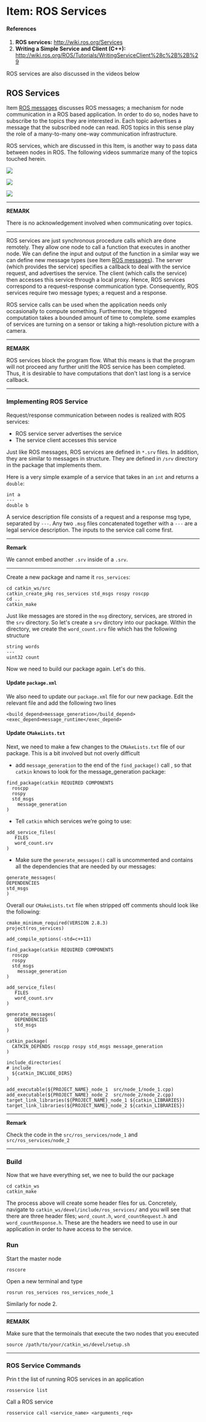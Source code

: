 # Item: ROS Services

#### References

1. **ROS services:** http://wiki.ros.org/Services
2. **Writing a Simple Service and Client (C++):** http://wiki.ros.org/ROS/Tutorials/WritingServiceClient%28c%2B%2B%29

ROS services are also discussed in the videos below

## ROS Services

Item <a href="ros_messages.md">ROS messages</a> discusses ROS messages; a mechanism for node communication in  a ROS based application.
In order to do so, nodes have to subscribe to the topics they are interested in. 
Each topic advertises a message that the subscribed node can read. ROS topics in this sense play the role of a many-to-many one-way communication infrastructure. 

ROS services, which are discussed in this Item, is another way to pass data between nodes in ROS. 
The following videos summarize many of the topics touched herein.

[![](http://img.youtube.com/vi/feXC7aQrkeM/0.jpg)](https://www.youtube.com/watch?v=feXC7aQrkeM "Programming for Robotics (ROS) Course 4")

[![](http://img.youtube.com/vi/bKXahdK2yxA/0.jpg)](https://www.youtube.com/watch?v=bKXahdK2yxA "[ROS Tutorials] Chapter 3.1: ROS Services + programming Wam robot-arm (Python)")

[![](http://img.youtube.com/vi/KnoIJq7n3m4/0.jpg)](https://www.youtube.com/watch?v=KnoIJq7n3m4 "ROS BASICS IN 5 DAYS #7 - ROS Services | Part2")


---
**REMARK**

There is no acknowledgement involved when communicating over topics.

---


ROS services are just synchronous procedure calls which are done remotely. They allow one node to call a function that executes in another node. 
We can define the input and output of the function in a similar way we can define new message types (see Item <a href="ros_messages.md">ROS messages</a>).
The server (which provides the service) specifies a callback to deal with the service request, and advertises the service. 
The client (which calls the service) then accesses this service through a local proxy. 
Hence, ROS services correspond to a request-response communication type. Consequently, ROS services require two message types;  a request and a response.


ROS service calls can be used when the application needs only occasionally to compute something. 
Furthermore, the triggered computation takes a bounded amount of time to complete.  some examples of services
are turning on a sensor or taking a high-resolution picture with a camera.


---
**REMARK**

ROS services block the program flow. What this means is that the program will not proceed any further unitl the ROS service has been completed. Thus, it is desirable to have computations that don't last long is a service callback.

---


### Implementing ROS Service

Request/response communication between nodes is realized with ROS services:

- ROS service server advertises the service
- The service client accesses this service

Just like ROS messages, ROS services are defined in ```*.srv``` files. In addition, they are similar to messages in structure. 
They are defined in ```/srv``` directory in the package that implements them.

Here is a very simple example of a service that takes in an ```int``` and returns a ```double```:

```
int a
---
double b

```

A service description file consists of a request and a response msg type, separated by ```---```. 
Any two ```.msg``` files concatenated together with a ```---``` are a legal service description.  The inputs to the service call come first. 

---

**Remark**

We cannot embed another ```.srv``` inside of a ```.srv```. 

---

Create a new package and name it ```ros_services```:

```
cd catkin_ws/src
catkin_create_pkg ros_services std_msgs rospy roscpp
cd ..
catkin_make
```


Just like messages are stored in the ```msg``` directory, services, are strored in the ```srv``` directory. 
So let's create a ```srv``` dirctory into our package. 
Within the directory, we create the ```word_count.srv``` file which has the following structure

```
string words
---
uint32 count
```


Now we need to build our package again. Let's do this.

#### Update ```package.xml``` 

We also need to update our ```package.xml``` file for our new package. Edit the relevant file and add the following two lines

```
<build_depend>message_generation</build_depend>
<exec_depend>message_runtime</exec_depend>
```


#### Update ```CMakeLists.txt```

Next, we need to make a few changes to the ```CMakeLists.txt``` file of our package. This is a bit involved but not overly difficult


- add ```message_generation``` to the end of the ```find_package()``` call , so that ```catkin``` knows to
look for the message_generation package:

```
find_package(catkin REQUIRED COMPONENTS
  roscpp
  rospy
  std_msgs
	message_generation
)
```

- Tell ```catkin``` which services we’re going to use:

```
add_service_files(
   FILES
   word_count.srv
)

```

- Make sure the ```generate_messages()``` call is uncommented and contains all the dependencies that are needed by our messages:

```
generate_messages(
DEPENDENCIES
std_msgs
)
```

Overall our ```CMakeLists.txt``` file when stripped off comments should look like the following:

```
cmake_minimum_required(VERSION 2.8.3)
project(ros_services)

add_compile_options(-std=c++11)

find_package(catkin REQUIRED COMPONENTS
  roscpp
  rospy
  std_msgs
	message_generation
)

add_service_files(
   FILES
   word_count.srv
)

generate_messages(
   DEPENDENCIES
   std_msgs
)

catkin_package(
  CATKIN_DEPENDS roscpp rospy std_msgs message_generation
)

include_directories(
# include
  ${catkin_INCLUDE_DIRS}
)

add_executable(${PROJECT_NAME}_node_1  src/node_1/node_1.cpp)
add_executable(${PROJECT_NAME}_node_2  src/node_2/node_2.cpp)
target_link_libraries(${PROJECT_NAME}_node_1 ${catkin_LIBRARIES})
target_link_libraries(${PROJECT_NAME}_node_2 ${catkin_LIBRARIES})

```

---

**Remark**

Check the code in the ```src/ros_services/node_1``` and ```src/ros_services/node_2``` 

---


### Build 

Now that we have everything set, we nee to build the our package

```
cd catkin_ws
catkin_make
```


The process above will create some header files for us. 
Concretely, navigate to ```catkin_ws/devel/include/ros_services/``` and you will see that there are three header files; ```word_count.h```, ```word_countRequest.h``` and ```word_countResponse.h```.
These are the headers we need to use in our application in order to have access to the service.


### Run 

Start the master node

```
roscore
``` 

Open a new terminal and type

```
rosrun ros_services ros_services_node_1 
```

Similarly for node 2.

---
**REMARK**

Make sure that the termoinals that execute the two nodes that you executed

```
source /path/to/your/catkin_ws/devel/setup.sh
```

---



### ROS Service Commands

Prin t the list of running ROS services in an application

```
rosservice list
```

Call a ROS service

```
rosservice call <service_name> <arguments_req>
```
